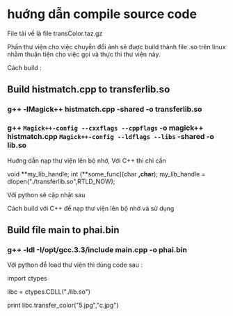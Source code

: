# huớng dẫn compile source code #

File tải về là file transColor.taz.gz

Phần thư viện cho việc chuyễn đổi ảnh sẽ đuợc build thành file .so trên linux nhằm thuận tiện cho việc gọi và thực thi thư viện này.

Cách build :

## Build histmatch.cpp to transferlib.so ##

### g++ -lMagick++ histmatch.cpp -shared -o transferlib.so ###

### g++ `Magick++-config --cxxflags --cppflags` -o magick++ histmatch.cpp `Magick++-config --ldflags --libs` -shared -o lib.so ###

Huớng dẫn nạp thư viện lên bộ nhớ,
Với C++ thì chỉ cần

void **my\_lib\_handle;
int (**some\_func)(char **,char**);
my\_lib\_handle = dlopen("./transferlib.so",RTLD\_NOW);


Với python sẽ cập nhật sau

Cách build với C++ để nạp thư viện lên bộ nhớ và sử dụng

## Build file main to phai.bin ##

### g++ -ldl -I/opt/gcc.3.3/include main.cpp -o phai.bin ###


Với python để load thư viện thì dùng code sau :

import ctypes

libc = ctypes.CDLL("./lib.so")

print libc.transfer\_color("5.jpg","c.jpg")